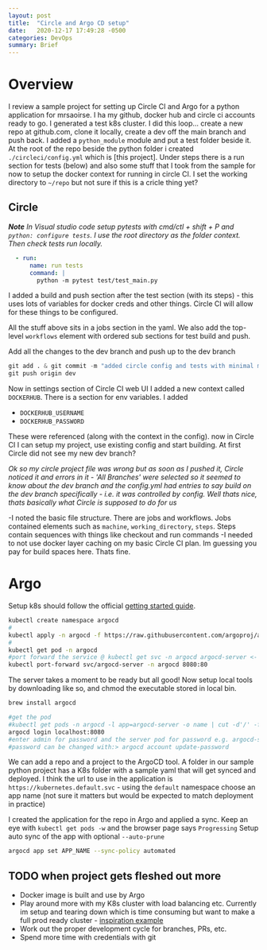 ```yaml
---
layout: post
title:  "Circle and Argo CD setup"
date:   2020-12-17 17:49:28 -0500
categories: DevOps
summary: Brief
---
```


# Overview
I review a sample project for setting up Circle CI and Argo for a python application for mrsaoirse. I ha my github, docker hub and circle ci accounts ready to go. I generated a test k8s cluster. I did this loop... create a new repo at github.com, clone it locally, create a dev off the main branch and push back. I added a `python_module` module and put a test folder beside it. At the root of the repo beside the python folder i created `./circleci/config.yml` which is [this project]. Under steps there is a run section for tests (below) and also some stuff that I took from the sample for now to setup the docker context for running in circle CI. I set the working directory to `~/repo` but not sure if this is a cricle thing yet?

## Circle

_**Note** In Visual studio code setup pytests with cmd/ctl + shift + P and `python: configure tests`. I use the root directory as the folder context. Then check tests run locally._

```yaml
  - run:
      name: run tests
      command: |
        python -m pytest test/test_main.py
```
I added a build and push section after the test section (with its steps) - this uses lots of variables for docker creds and other things. Circle CI will allow for these things to be configured.

All the stuff above sits in a jobs section in the yaml. We also add the top-level `workflows` element with ordered sub sections for test build and push.

Add all the changes to the dev branch and push up to the dev branch

```python
git add . & git commit -m "added circle config and tests with minimal module structure"
git push origin dev
```

Now in settings section of Circle CI web UI I added a new context called `DOCKERHUB`. There is a section for env variables. I added
- `DOCKERHUB_USERNAME`
- `DOCKERHUB_PASSWORD`

These were referenced (along with the context in the config). now in Circle CI I can setup my project, use existing config and start building. At first Circle did not see my new dev branch?

_Ok so my circle project file was wrong but as soon as I pushed it, Circle noticed it and errors in it - 'All Branches' were selected so it seemed to know about the dev branch and the config.yml had entries to say build on the dev branch specifically - i.e. it was controlled by config. Well thats nice, thats basically what Circle is supposed to do for us_

-I noted the basic file structure. There are jobs and workflows. Jobs contained elements such as `machine`, `working_directory`, `steps`. Steps contain sequences with things like checkout and run commands
-I needed to not use docker layer caching on my basic Circle CI plan. Im guessing you pay for build spaces here. Thats fine.

# Argo
Setup k8s should follow the official [getting started guide][argo-start].

```bash
kubectl create namespace argocd
#
kubectl apply -n argocd -f https://raw.githubusercontent.com/argoproj/argo-cd/v0.9.2/manifests/install.yaml
#
kubectl get pod -n argocd
#port forward the service @ kubectl get svc -n argocd argocd-server <- note the IP>
kubectl port-forward svc/argocd-server -n argocd 8080:80
```

The server takes a moment to be ready but all good! Now setup local tools by downloading like so, and chmod the executable stored in local bin.

```bash
brew install argocd
```

```bash
#get the pod
#kubectl get pods -n argocd -l app=argocd-server -o name | cut -d'/' -f 2
argocd login localhost:8080
#enter admin for password and the server pod for password e.g. argocd-server-bfb8cc86b-s8tn8
#password can be changed with:> argocd account update-password
```

We can add a repo and a project to the ArgoCD tool. A folder in our sample python project has a K8s folder with a sample yaml that will get synced and deployed. I think the url to use in the application is `https://kubernetes.default.svc` - using the `default` namespace choose an app name (not sure it matters but would be expected to match deployment in practice)

I created the application for the repo in Argo and applied a sync. Keep an eye with `kubectl get pods -w` and the browser page says `Progressing`
Setup auto sync of the app with optional `--auto-prune`

```bash
argocd app set APP_NAME --sync-policy automated
```

## TODO when project gets fleshed out more

- Docker image is built and use by Argo
- Play around more with my K8s cluster with load balancing etc. Currently im setup and tearing down which is time consuming but want to make a full prod ready cluster - [inspiration example][weave-prod-guide]
- Work out the proper development cycle for branches, PRs, etc.
- Spend more time with credentials with git

[tutorial]: https://www.digitalocean.com/community/tutorials/webinar-series-gitops-tool-sets-on-kubernetes-with-circleci-and-argo-cd
[python-circle]: https://circleci.com/docs/2.0/language-python/
[gitops-weave]: https://www.weave.works/blog/gitops-operations-by-pull-request
[argo-start]: https://argoproj.github.io/argo-cd/getting_started/
[weave-prod-guide]: https://www.weave.works/blog/provisioning-lifecycle-production-ready-kubernetes-cluster/